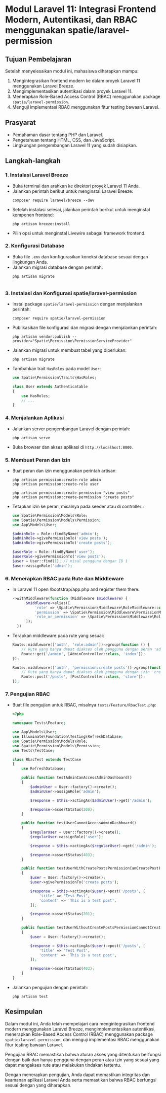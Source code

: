 # Modul Laravel 11: Integrasi Frontend Modern, Autentikasi, dan RBAC menggunakan spatie/laravel-permission

## Tujuan Pembelajaran
Setelah menyelesaikan modul ini, mahasiswa diharapkan mampu:
1. Mengintegrasikan frontend modern ke dalam proyek Laravel 11 menggunakan Laravel Breeze.
2. Mengimplementasikan autentikasi dalam proyek Laravel 11.
3. Menerapkan Role-Based Access Control (RBAC) menggunakan package `spatie/laravel-permission`.
4. Menguji implementasi RBAC menggunakan fitur testing bawaan Laravel.

## Prasyarat
- Pemahaman dasar tentang PHP dan Laravel.
- Pengetahuan tentang HTML, CSS, dan JavaScript.
- Lingkungan pengembangan Laravel 11 yang sudah disiapkan.

## Langkah-langkah

### 1. Instalasi Laravel Breeze
- Buka terminal dan arahkan ke direktori proyek Laravel 11 Anda.
- Jalankan perintah berikut untuk menginstal Laravel Breeze:
  ```
  composer require laravel/breeze --dev
  ```
- Setelah instalasi selesai, jalankan perintah berikut untuk menginstal komponen frontend:
  ```
  php artisan breeze:install

  ```
- Pilih opsi untuk menginstal Livewire sebagai framework frontend.

### 2. Konfigurasi Database
- Buka file `.env` dan konfigurasikan koneksi database sesuai dengan lingkungan Anda.
- Jalankan migrasi database dengan perintah:
  ```
  php artisan migrate
  

  ```

### 3. Instalasi dan Konfigurasi spatie/laravel-permission
- Instal package `spatie/laravel-permission` dengan menjalankan perintah:
  ```
  composer require spatie/laravel-permission
  ```
- Publikasikan file konfigurasi dan migrasi dengan menjalankan perintah:
  ```
  php artisan vendor:publish --provider="Spatie\Permission\PermissionServiceProvider"
  ```
- Jalankan migrasi untuk membuat tabel yang diperlukan:
  ```
  php artisan migrate
  ```
- Tambahkan trait `HasRoles` pada model `User`:
  ```php
  use Spatie\Permission\Traits\HasRoles;

  class User extends Authenticatable
  {
      use HasRoles;
      // ...
  }
  ```

### 4. Menjalankan Aplikasi
- Jalankan server pengembangan Laravel dengan perintah:
  ```
  php artisan serve
  ```
- Buka browser dan akses aplikasi di `http://localhost:8000`.

### 5. Membuat Peran dan Izin
- Buat peran dan izin menggunakan perintah artisan:
  ```
  php artisan permission:create-role admin
  php artisan permission:create-role user

  php artisan permission:create-permission "view posts"
  php artisan permission:create-permission "create posts"
  ```
- Tetapkan izin ke peran, misalnya pada seeder atau di controller::
  ```php
  use Spatie\Permission\Models\Role;
  use Spatie\Permission\Models\Permission;
  use App\Models\User;
  
  $adminRole = Role::findByName('admin');
  $adminRole->givePermissionTo('view posts');
  $adminRole->givePermissionTo('create posts');

  $userRole = Role::findByName('user');
  $userRole->givePermissionTo('view posts');
  $user = User::find(1); // misal pengguna dengan ID 1
  $user->assignRole('admin');
  ```

### 6. Menerapkan RBAC pada Rute dan Middleware
- In Laravel 11 open /bootstrap/app.php and register them there:
  ```php
  ->withMiddleware(function (Middleware $middleware) {
        $middleware->alias([
            'role' => \Spatie\Permission\Middleware\RoleMiddleware::class,
            'permission' => \Spatie\Permission\Middleware\PermissionMiddleware::class,
            'role_or_permission' => \Spatie\Permission\Middleware\RoleOrPermissionMiddleware::class,
        ]);
    })
  ```
- Terapkan middleware pada rute yang sesuai:
  ```php
  Route::middleware(['auth', 'role:admin'])->group(function () {
      // Rute yang hanya dapat diakses oleh pengguna dengan peran 'admin'
      Route::get('/admin', [AdminController::class, 'index']);
  });

  Route::middleware(['auth', 'permission:create posts'])->group(function () {
      // Rute yang hanya dapat diakses oleh pengguna dengan izin 'create posts'
      Route::post('/posts', [PostController::class, 'store']);
  });
  ```

### 7. Pengujian RBAC
- Buat file pengujian untuk RBAC, misalnya `tests/Feature/RbacTest.php`:
  ```php
  <?php

  namespace Tests\Feature;

  use App\Models\User;
  use Illuminate\Foundation\Testing\RefreshDatabase;
  use Spatie\Permission\Models\Role;
  use Spatie\Permission\Models\Permission;
  use Tests\TestCase;

  class RbacTest extends TestCase
  {
      use RefreshDatabase;

      public function testAdminCanAccessAdminDashboard()
      {
          $adminUser = User::factory()->create();
          $adminUser->assignRole('admin');

          $response = $this->actingAs($adminUser)->get('/admin');

          $response->assertStatus(200);
      }

      public function testUserCannotAccessAdminDashboard()
      {
          $regularUser = User::factory()->create();
          $regularUser->assignRole('user');

          $response = $this->actingAs($regularUser)->get('/admin');

          $response->assertStatus(403);
      }

      public function testUserWithCreatePostsPermissionCanCreatePost()
      {
          $user = User::factory()->create();
          $user->givePermissionTo('create posts');

          $response = $this->actingAs($user)->post('/posts', [
              'title' => 'Test Post',
              'content' => 'This is a test post',
          ]);

          $response->assertStatus(201);
      }

      public function testUserWithoutCreatePostsPermissionCannotCreatePost()
      {
          $user = User::factory()->create();

          $response = $this->actingAs($user)->post('/posts', [
              'title' => 'Test Post',
              'content' => 'This is a test post',
          ]);

          $response->assertStatus(403);
      }
  }
  ```
- Jalankan pengujian dengan perintah:
  ```
  php artisan test
  ```

## Kesimpulan
Dalam modul ini, Anda telah mempelajari cara mengintegrasikan frontend modern menggunakan Laravel Breeze, mengimplementasikan autentikasi, menerapkan Role-Based Access Control (RBAC) menggunakan package `spatie/laravel-permission`, dan menguji implementasi RBAC menggunakan fitur testing bawaan Laravel.

Pengujian RBAC memastikan bahwa aturan akses yang ditentukan berfungsi dengan baik dan hanya pengguna dengan peran atau izin yang sesuai yang dapat mengakses rute atau melakukan tindakan tertentu.

Dengan menerapkan pengujian, Anda dapat memastikan integritas dan keamanan aplikasi Laravel Anda serta memastikan bahwa RBAC berfungsi sesuai dengan yang diharapkan.
